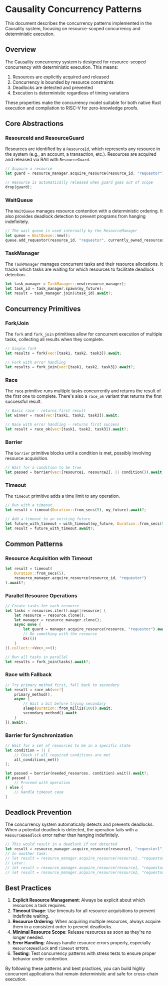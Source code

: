 <!-- Documentation on concurrency model -->
<!-- Original file: docs/src/concurrency.md -->

# Causality Concurrency Patterns

This document describes the concurrency patterns implemented in the Causality system, focusing on resource-scoped concurrency and deterministic execution.

## Overview

The Causality concurrency system is designed for resource-scoped concurrency with deterministic execution. This means:

1. Resources are explicitly acquired and released
2. Concurrency is bounded by resource constraints
3. Deadlocks are detected and prevented
4. Execution is deterministic regardless of timing variations

These properties make the concurrency model suitable for both native Rust execution and compilation to RISC-V for zero-knowledge proofs.

## Core Abstractions

### ResourceId and ResourceGuard

Resources are identified by a `ResourceId`, which represents any resource in the system (e.g., an account, a transaction, etc.). Resources are acquired and released via RAII with `ResourceGuard`.

```rust
// Acquire a resource
let guard = resource_manager.acquire_resource(resource_id, "requestor").await?;

// Resource is automatically released when guard goes out of scope
drop(guard);
```

### WaitQueue

The `WaitQueue` manages resource contention with a deterministic ordering. It also provides deadlock detection to prevent programs from hanging indefinitely.

```rust
// The wait queue is used internally by the ResourceManager
let queue = WaitQueue::new();
queue.add_requestor(resource_id, "requestor", currently_owned_resources)?;
```

### TaskManager

The `TaskManager` manages concurrent tasks and their resource allocations. It tracks which tasks are waiting for which resources to facilitate deadlock detection.

```rust
let task_manager = TaskManager::new(resource_manager);
let task_id = task_manager.spawn(my_future);
let result = task_manager.join(&task_id).await?;
```

## Concurrency Primitives

### Fork/Join

The `fork` and `fork_join` primitives allow for concurrent execution of multiple tasks, collecting all results when they complete.

```rust
// Simple fork
let results = fork(vec![task1, task2, task3]).await;

// Fork with error handling
let results = fork_join(vec![task1, task2, task3]).await?;
```

### Race

The `race` primitive runs multiple tasks concurrently and returns the result of the first one to complete. There's also a `race_ok` variant that returns the first successful result.

```rust
// Basic race - returns first result
let winner = race(vec![task1, task2, task3]).await;

// Race with error handling - returns first success
let result = race_ok(vec![task1, task2, task3]).await?;
```

### Barrier

The `barrier` primitive blocks until a condition is met, possibly involving resource acquisition.

```rust
// Wait for a condition to be true
let passed = barrier(vec![resource1, resource2], || condition()).await?;
```

### Timeout

The `timeout` primitive adds a time limit to any operation.

```rust
// Run with a timeout
let result = timeout(Duration::from_secs(5), my_future).await?;

// Add a timeout to an existing future
let future_with_timeout = with_timeout(my_future, Duration::from_secs(5));
let result = future_with_timeout.await?;
```

## Common Patterns

### Resource Acquisition with Timeout

```rust
let result = timeout(
    Duration::from_secs(5),
    resource_manager.acquire_resource(resource_id, "requestor")
).await?;
```

### Parallel Resource Operations

```rust
// Create tasks for each resource
let tasks = resources.iter().map(|resource| {
    let resource = resource.clone();
    let manager = resource_manager.clone();
    async move {
        let guard = manager.acquire_resource(resource, "requestor").await?;
        // Do something with the resource
        Ok(())
    }
}).collect::<Vec<_>>();

// Run all tasks in parallel
let results = fork_join(tasks).await?;
```

### Race with Fallback

```rust
// Try primary method first, fall back to secondary
let result = race_ok(vec![
    primary_method(),
    async {
        // Wait a bit before trying secondary
        sleep(Duration::from_millis(100)).await;
        secondary_method().await
    }
]).await?;
```

### Barrier for Synchronization

```rust
// Wait for a set of resources to be in a specific state
let condition = || {
    // Check if all required conditions are met
    all_conditions_met()
};

let passed = barrier(needed_resources, condition).wait().await?;
if passed {
    // Proceed with operation
} else {
    // Handle timeout case
}
```

## Deadlock Prevention

The concurrency system automatically detects and prevents deadlocks. When a potential deadlock is detected, the operation fails with a `ResourceDeadlock` error rather than hanging indefinitely.

```rust
// This would result in a deadlock if not detected
let result = resource_manager.acquire_resource(resource1, "requestor1").await?;
// In another task:
// let result = resource_manager.acquire_resource(resource2, "requestor2").await?;
// Later:
// let result = resource_manager.acquire_resource(resource1, "requestor2").await?; // Fails with ResourceDeadlock
// let result = resource_manager.acquire_resource(resource2, "requestor1").await?; // Fails with ResourceDeadlock
```

## Best Practices

1. **Explicit Resource Management**: Always be explicit about which resources a task requires.
2. **Timeout Usage**: Use timeouts for all resource acquisitions to prevent indefinite waiting.
3. **Resource Ordering**: When acquiring multiple resources, always acquire them in a consistent order to prevent deadlocks.
4. **Minimal Resource Scope**: Release resources as soon as they're no longer needed.
5. **Error Handling**: Always handle resource errors properly, especially `ResourceDeadlock` and `Timeout` errors.
6. **Testing**: Test concurrency patterns with stress tests to ensure proper behavior under contention.

By following these patterns and best practices, you can build highly concurrent applications that remain deterministic and safe for cross-chain execution. 